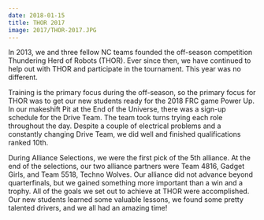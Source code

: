 ```yaml
---
date: 2018-01-15
title: THOR 2017
image: 2017/THOR-2017.JPG
---
```


In 2013, we and three fellow NC teams founded the off-season competition Thundering Herd of Robots (THOR). Ever since then, we have continued to help out with THOR and participate in the tournament. This year was no different.

Training is the primary focus during the off-season, so the primary focus for THOR was to get our new students ready for the 2018 FRC game Power Up. In our makeshift Pit at the End of the Universe, there was a sign-up schedule for the Drive Team. The team took turns trying each role throughout the day. Despite a couple of electrical problems and a constantly changing Drive Team, we did well and finished qualifications ranked 10th. 

During Alliance Selections, we were the first pick of the 5th alliance. At the end of the selections, our two alliance partners were Team 4816, Gadget Girls, and Team 5518, Techno Wolves. Our alliance did not advance beyond quarterfinals, but we gained something more important than a win and a trophy. All of the goals we set out to achieve at THOR were accomplished. Our new students learned some valuable lessons, we found some pretty talented drivers, and we all had an amazing time!
